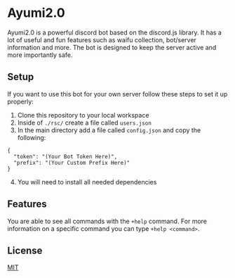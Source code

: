 # Ayumi2.0

Ayumi2.0 is a powerful discord bot based on the discord.js library. It has a lot of useful and fun features such as waifu collection, bot/server information and more. The bot is designed to keep the server active and more importantly safe.

## Setup

If you want to use this bot for your own server follow these steps to set it up properly:

1. Clone this repository to your local workspace
2. Inside of `./rsc/` create a file called `users.json`
3. In the main directory add a file called `config.json` and copy the following:
```
{
  "token": "(Your Bot Token Here)",
  "prefix": "(Your Custom Prefix Here)"
}
```
4. You will need to install all needed dependencies

## Features

You are able to see all commands with the `+help` command. For more information on a specific command you can type `+help <command>`. 



## License
[MIT](https://choosealicense.com/licenses/mit/)
